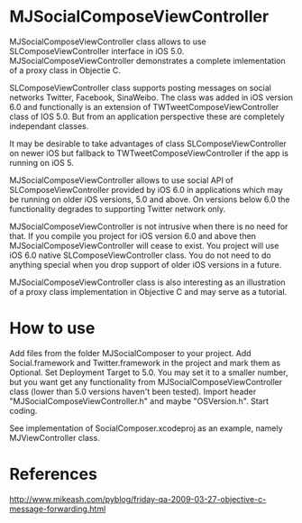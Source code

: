 MJSocialComposeViewController
=============================

MJSocialComposeViewController class allows to use SLComposeViewController interface in iOS 5.0.
MJSocialComposeViewController demonstrates a complete imlementation of a proxy class in Objectie C.

SLComposeViewController class supports posting messages on social networks Twitter, Facebook, SinaWeibo.
The class was added in iOS version 6.0 and functionally is an extension of TWTweetComposeViewController class
of IOS 5.0. But from an application perspective these are completely independant classes.

It may be desirable to take advantages of class SLComposeViewController on newer iOS but fallback
to TWTweetComposeViewController if the app is running on iOS 5.

MJSocialComposeViewController allows to use social API of SLComposeViewController provided by iOS 6.0
in applications which may be running on older iOS versions, 5.0 and above.
On versions below 6.0 the functionality degrades to supporting Twitter network only.

MJSocialComposeViewController is not intrusive when there is no need for that. If you compile you project
for iOS version 6.0 and above then MJSocialComposeViewController will cease to exist. You project will use
iOS 6.0 native SLComposeViewController class. You do not need to do anything special when you drop support
of older iOS versions in a future.

MJSocialComposeViewController class is also interesting as an illustration of a proxy class implementation
in Objective C and may serve as a tutorial.

How to use
==========

Add files from the folder MJSocialComposer to your project.
Add Social.framework and Twitter.framework in the project and mark them as Optional.
Set Deployment Target to 5.0. You may set it to a smaller number, but you want get any functionality from
MJSocialComposeViewController class (lower than 5.0 versions haven't been tested).
Import header "MJSocialComposeViewController.h" and maybe "OSVersion.h".
Start coding.

See implementation of SocialComposer.xcodeproj as an example, namely MJViewController class.

References
==========
http://www.mikeash.com/pyblog/friday-qa-2009-03-27-objective-c-message-forwarding.html
